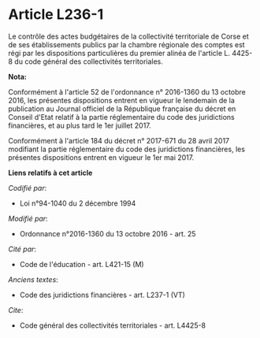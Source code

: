 # Article L236-1

Le contrôle des actes budgétaires de la collectivité territoriale de Corse et de ses établissements publics par la chambre
régionale des comptes est régi par les dispositions particulières du premier alinéa de l'article L. 4425-8 du code général
des collectivités territoriales.

**Nota:**

Conformément à l'article 52 de l'ordonnance n° 2016-1360 du 13 octobre 2016, les présentes dispositions entrent en vigueur le
lendemain de la publication au Journal officiel de la République française du décret en Conseil d'Etat relatif à la partie
réglementaire du code des juridictions financières, et au plus tard le 1er juillet 2017.

Conformément à l'article 184 du décret n° 2017-671 du 28 avril 2017 modifiant la partie réglementaire du code des
juridictions financières, les présentes dispositions entrent en vigueur le 1er mai 2017.

**Liens relatifs à cet article**

_Codifié par_:

  - Loi n°94-1040 du 2 décembre 1994

_Modifié par_:

  - Ordonnance n°2016-1360 du 13 octobre 2016 - art. 25

_Cité par_:

  - Code de l'éducation - art. L421-15 (M)

_Anciens textes_:

  - Code des juridictions financières - art. L237-1 (VT)

_Cite_:

  - Code général des collectivités territoriales - art. L4425-8
